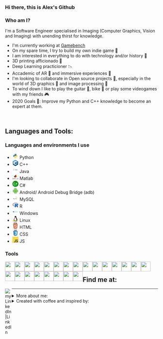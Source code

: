 ### Hi there, this is Alex's Github

### Who am I?
I'm a Software Engineer specialised in Imaging (Computer Graphics, Vision and Imaging) with unending thirst for knowledge.
- I'm currently working at [Gamebench][gamebench_link]
- On my spare time, I try to build my own indie game 🌟
- I am interested in everything to do with technology and/or history 🏰
- 3D printing afficionado 🚀
- Deep Learning practicioner 📉
- Accademic of AR 🤳 and immersive experiences 👾
- I'm looking to collaborate in Open source projects 📑, especially in the world of 3D graphics 📐 and image processing 📸
- To wind down I like to play the guitar 🎸, bike 🚴 or play some videogames with my friends 🎮
- 2020 Goals 🥅: Improve my Python and C++ knowledge to become an expert at them.

<br/>

## Languages and Tools:

### Languages and environments I use
- <code><img height="20" src="https://raw.githubusercontent.com/github/explore/80688e429a7d4ef2fca1e82350fe8e3517d3494d/topics/python/python.png"></code> Python
- <code><img height="20" src="https://raw.githubusercontent.com/github/explore/80688e429a7d4ef2fca1e82350fe8e3517d3494d/topics/cpp/cpp.png"></code> C++
- <code><img height="20" src="https://raw.githubusercontent.com/github/explore/80688e429a7d4ef2fca1e82350fe8e3517d3494d/topics/java/java.png"></code> Java
- <code><img height="20" src="https://raw.githubusercontent.com/github/explore/80688e429a7d4ef2fca1e82350fe8e3517d3494d/topics/matlab/matlab.png"></code> Matlab
- <code><img height="20" src="https://raw.githubusercontent.com/github/explore/80688e429a7d4ef2fca1e82350fe8e3517d3494d/topics/csharp/csharp.png"></code> C# 
- <code><img height="20" src="https://raw.githubusercontent.com/github/explore/80688e429a7d4ef2fca1e82350fe8e3517d3494d/topics/android/android.png"></code> Android/ Android Debug Bridge (adb)
- <code><img height="20" src="https://raw.githubusercontent.com/github/explore/80688e429a7d4ef2fca1e82350fe8e3517d3494d/topics/mysql/mysql.png"></code> MySQL
- <code><img height="20" src="https://raw.githubusercontent.com/github/explore/80688e429a7d4ef2fca1e82350fe8e3517d3494d/topics/r/r.png"></code> R
- <code><img height="20" src="https://raw.githubusercontent.com/github/explore/80688e429a7d4ef2fca1e82350fe8e3517d3494d/topics/windows/windows.png"></code> Windows
- <code><img height="20" src="https://raw.githubusercontent.com/github/explore/80688e429a7d4ef2fca1e82350fe8e3517d3494d/topics/linux/linux.png"></code> Linux
- <code><img height="20" src="https://raw.githubusercontent.com/github/explore/80688e429a7d4ef2fca1e82350fe8e3517d3494d/topics/html/html.png"></code> HTML
- <code><img height="20" src="https://raw.githubusercontent.com/github/explore/80688e429a7d4ef2fca1e82350fe8e3517d3494d/topics/css/css.png"></code> CSS
- <code><img height="20" src="https://raw.githubusercontent.com/github/explore/80688e429a7d4ef2fca1e82350fe8e3517d3494d/topics/javascript/javascript.png"></code> JS


### Tools
<img height="32" width="32" align="left" src="https://cdn.jsdelivr.net/npm/simple-icons@v4/icons/github.svg" />
<img height="32" width="32" align="left" src="https://cdn.jsdelivr.net/npm/simple-icons@v4/icons/blender.svg" />
<img height="32" width="32" align="left" src="https://cdn.jsdelivr.net/npm/simple-icons@v4/icons/pycharm.svg" />
<img height="32" width="32" align="left" src="https://cdn.jsdelivr.net/npm/simple-icons@v4/icons/anaconda.svg" />
<img height="32" width="32" align="left" src="https://cdn.jsdelivr.net/npm/simple-icons@v4/icons/jupyter.svg" />
<img height="32" width="32" align="left" src="https://cdn.jsdelivr.net/npm/simple-icons@v4/icons/windowsterminal.svg" />
<img height="32" width="32" align="left" src="https://cdn.jsdelivr.net/npm/simple-icons@v4/icons/unity.svg" />
<img height="32" width="32" align="left" src="https://cdn.jsdelivr.net/npm/simple-icons@v4/icons/godotengine.svg" />
<img height="32" width="32" align="left" src="https://cdn.jsdelivr.net/npm/simple-icons@v4/icons/visualstudio.svg" />
<img height="32" width="32" align="left" src="https://cdn.jsdelivr.net/npm/simple-icons@v4/icons/visualstudiocode.svg" />
<img height="32" width="32" align="left" src="https://cdn.jsdelivr.net/npm/simple-icons@v4/icons/eclipseide.svg" />
<img height="32" width="32" align="left" src="https://cdn.jsdelivr.net/npm/simple-icons@v4/icons/googlechrome.svg" />
<img height="32" width="32" align="left" src="https://cdn.jsdelivr.net/npm/simple-icons@v4/icons/gimp.svg" />
<img height="32" width="32" align="left" src="https://cdn.jsdelivr.net/npm/simple-icons@v4/icons/autodesk.svg" />
<img height="32" width="32" align="left" src="https://cdn.jsdelivr.net/npm/simple-icons@v4/icons/gog-dot-com.svg" />
<img height="32" width="32" align="left" src="https://cdn.jsdelivr.net/npm/simple-icons@v4/icons/steam.svg" />
<img height="32" width="32" align="left" src="https://cdn.jsdelivr.net/npm/simple-icons@v4/icons/slack.svg" />
<img height="32" width="32" align="left" src="https://cdn.jsdelivr.net/npm/simple-icons@v4/icons/discord.svg" />
<img height="32" width="32" align="left" src="https://cdn.jsdelivr.net/npm/simple-icons@v4/icons/googledrive.svg" />
<img height="32" width="32" align="left" src="https://cdn.jsdelivr.net/npm/simple-icons@v4/icons/googlecolab.svg" />
<img height="32" width="32" align="left" src="https://cdn.jsdelivr.net/npm/simple-icons@v4/icons/googlehangouts.svg" />
<img height="32" width="32" align="left" src="https://cdn.jsdelivr.net/npm/simple-icons@v4/icons/googlemeet.svg" />
<img height="32" width="32" align="left" src="https://cdn.jsdelivr.net/npm/simple-icons@v4/icons/simpleicons.svg" />


<br/>

## Find me at:
[<img align="left" alt="my LinkedIn |LinkedIn" width="22px" src="https://cdn.jsdelivr.net/npm/simple-icons@v4/icons/linkedin.svg" />][linkedin_link]


---
<!-- This is commented -->
<!--<img align="left" alt = "my Github Stats" src="https://github-readme-stats.vercel.app/api?username=LexRillo&show_icons=true&hide_border=true&hide=stars&count_private=true" />

<br/>-->



<details><summary> More about me:</summary>
- DotA 2 player active since 2013
</details>

<details><summary> Created with coffee and inspired by:</summary>
	https://www.youtube.com/watch?v=ECuqb5Tv9qI
	https://www.youtube.com/watch?v=n6d4KHSKqGk 
</details>

[linkedin_link]: https://www.linkedin.com/in/alejandro-cirillo-sanchez-b82a44185/
[gamebench_link]: www.gamebench.net